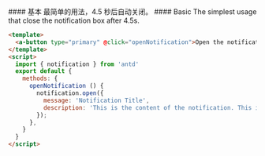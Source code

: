 
<cn>
#### 基本
最简单的用法，4.5 秒后自动关闭。
</cn>

<us>
#### Basic
The simplest usage that close the notification box after 4.5s.
</us>

```html
<template>
  <a-button type="primary" @click="openNotification">Open the notification box</a-button>
</template>
<script>
  import { notification } from 'antd'
  export default {
    methods: {
      openNotification () {
        notification.open({
          message: 'Notification Title',
          description: 'This is the content of the notification. This is the content of the notification. This is the content of the notification.',
        });
      },
    }
  }
</script>
```

